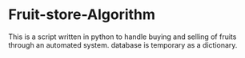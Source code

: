 # Fruit-store-Algorithm
This is a script written in python to handle buying and selling of fruits through an automated system. database is temporary as a dictionary.
